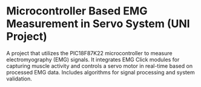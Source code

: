 # Microcontroller Based EMG Measurement in Servo System (UNI Project)
A project that utilizes the PIC18F87K22 microcontroller to measure electromyography (EMG) signals. 
It integrates EMG Click modules for capturing muscle activity and controls a servo motor in real-time based on processed EMG data. Includes algorithms for signal processing and system validation.
